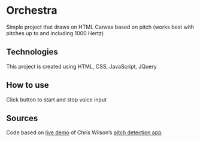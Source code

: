 # Orchestra

Simple project that draws on HTML Canvas based on pitch (works best with pitches up to and including 1000 Hertz)

## Technologies
This project is created using HTML, CSS, JavaScript, JQuery

## How to use
Click button to start and stop voice input

## Sources
Code based on [live demo](https://webaudiodemos.appspot.com/pitchdetect/) of Chris Wilson’s [pitch detection app](https://github.com/cwilso/PitchDetect).

